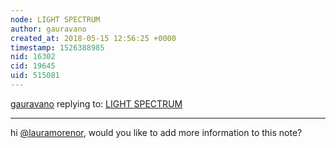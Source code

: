 ```yaml
---
node: LIGHT SPECTRUM
author: gauravano
created_at: 2018-05-15 12:56:25 +0000
timestamp: 1526388985
nid: 16302
cid: 19645
uid: 515081
---
```




[gauravano](../profile/gauravano) replying to: [LIGHT SPECTRUM](../notes/lauramorenor/05-04-2018/light-spectrum)

----
hi [@lauramorenor](/profile/lauramorenor), would you like to add more information to this note?